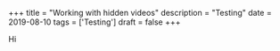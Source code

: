 +++
title = "Working with hidden videos"
description = "Testing"
date = 2019-08-10
tags = ['Testing']
draft = false
+++

Hi

<div class="wrapper" style="max-width: 1100px; margin: 0 auto;">
  <video autoplay loop muted playsinline style="width: 100%; display: none;">
    <source src="/posts/test-hidden-videos/output.webm" type="video/webm">
    <source src="/posts/test-hidden-videos/output.mp4" type="video/mp4">
  </video>
</div>
